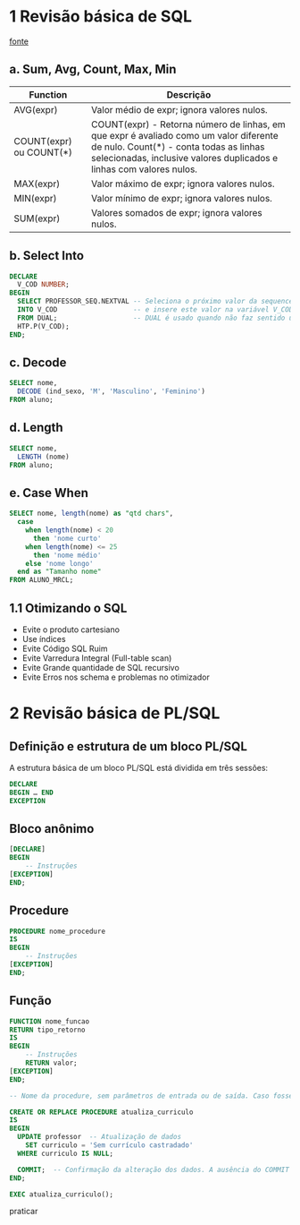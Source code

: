 # 1 Revisão básica de SQL

[fonte](https://contas.tcu.gov.br/ead/mod/book/view.php?id=30923)

## a. Sum, Avg, Count, Max, Min

|Function|						Descrição|
|--|--|
|AVG(expr)|					Valor médio de expr; ignora valores nulos.|
|COUNT(expr) ou COUNT(*)|		COUNT(expr) - Retorna número de linhas, em que expr é avaliado como um valor diferente de nulo. Count(*) - conta todas as linhas selecionadas, inclusive valores duplicados e linhas com valores nulos.|
|MAX(expr)|					Valor máximo de expr; ignora valores nulos.|
|MIN(expr)|					Valor mínimo de expr; ignora valores nulos.|
|SUM(expr)|					Valores somados de expr; ignora valores nulos.|


## b. Select Into
```sql
DECLARE
  V_COD NUMBER;
BEGIN
  SELECT PROFESSOR_SEQ.NEXTVAL -- Seleciona o próximo valor da sequence PROFESSOR_SEQ
  INTO V_COD                   -- e insere este valor na variável V_COD (previamente declarada)
  FROM DUAL;                   -- DUAL é usado quando não faz sentido usar uma tabela
  HTP.P(V_COD);
END;
```

## c. Decode
```sql
SELECT nome, 
  DECODE (ind_sexo, 'M', 'Masculino', 'Feminino')
FROM aluno;
```
## d. Length
```sql
SELECT nome, 
  LENGTH (nome)
FROM aluno;
```
## e. Case When
```sql
SELECT nome, length(nome) as "qtd chars",
  case 
    when length(nome) < 20
      then 'nome curto'
    when length(nome) <= 25
      then 'nome médio'
    else 'nome longo'
  end as "Tamanho nome"
FROM ALUNO_MRCL;
```

## 1.1 Otimizando o SQL

- Evite o produto cartesiano
- Use índices
- Evite Código SQL Ruim
- Evite Varredura Integral (Full-table scan)
- Evite Grande quantidade de SQL recursivo
- Evite Erros nos schema e problemas no otimizador



# 2 Revisão básica de PL/SQL

## Definição e estrutura de um bloco PL/SQL
A estrutura básica de um bloco PL/SQL está dividida em três sessões:
```sql
DECLARE
BEGIN … END
EXCEPTION
```
## Bloco anônimo
```sql
[DECLARE]
BEGIN
    -- Instruções
[EXCEPTION]
END;
```
## Procedure
```sql
PROCEDURE nome_procedure
IS
BEGIN
    -- Instruções
[EXCEPTION]
END;
```
## Função
```sql
FUNCTION nome_funcao 
RETURN tipo_retorno
IS
BEGIN
    -- Instruções
    RETURN valor;
[EXCEPTION]
END;
```

```sql
-- Nome da procedure, sem parâmetros de entrada ou de saída. Caso fosse necessário deveria aparecer, entre parênteses, o nome do parâmetro, um indicador se ele é de entrada ou saída e o tipo de dado dele com vírgulas separando os parâmetros. Ex: (param1 IN NUMBER, param2 IN VARCHAR2, param3 OUT DATE)

CREATE OR REPLACE PROCEDURE atualiza_curriculo
IS
BEGIN
  UPDATE professor  -- Atualização de dados
    SET curriculo = 'Sem currículo castradado'
  WHERE curriculo IS NULL;

  COMMIT;  -- Confirmação da alteração dos dados. A ausência do COMMIT pode causar problemas!!
END;

EXEC atualiza_curriculo();
```

praticar
